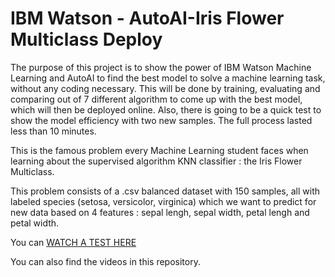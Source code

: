 # IBM Watson - AutoAI-Iris Flower Multiclass Deploy

The purpose of this project is to show the power of IBM Watson Machine Learning and AutoAI to find the 
best model to solve a machine learning task, without any coding necessary. This will be done by
training, evaluating and comparing out of 7 different algorithm to come up with the best model, which
will then be deployed online. Also, there is going to be a quick test to show the model efficiency
with two new samples. The full process lasted less than 10 minutes. 

This is the famous problem every Machine Learning student faces when learning about the 
supervised algorithm KNN classifier : the Iris Flower Multiclass.

This problem consists of a .csv balanced dataset with 150 samples, all with labeled species
(setosa, versicolor, virginica) which we want to predict for new data based on 4 features : 
sepal lengh, sepal width, petal lengh and petal width.

You can [WATCH A TEST HERE](https://github.com/lemberck/IBM_Watson-Auto_AI-Iris_Flower_Multiclass_Deploy/blob/main/full_process.gif)

You can also find the videos in this repository.

